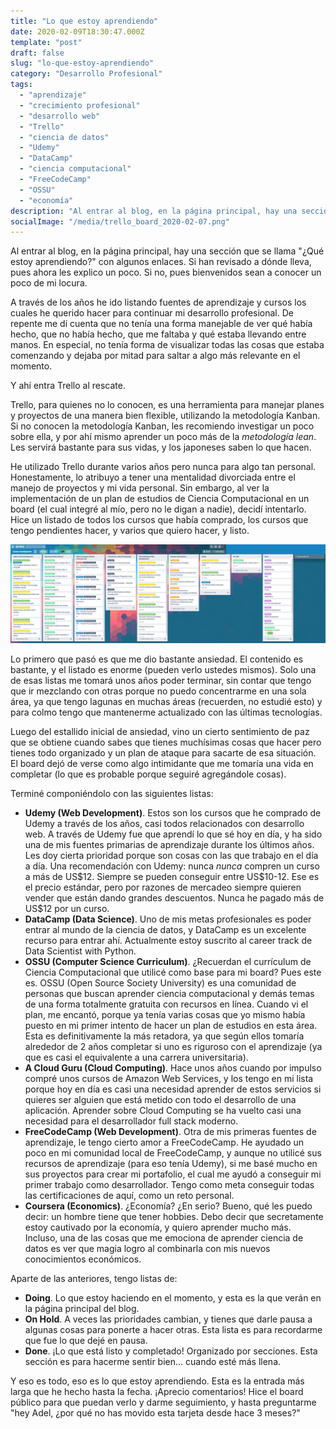 ```yaml
---
title: "Lo que estoy aprendiendo"
date: 2020-02-09T18:30:47.000Z
template: "post"
draft: false
slug: "lo-que-estoy-aprendiendo"
category: "Desarrollo Profesional"
tags:
  - "aprendizaje"
  - "crecimiento profesional"
  - "desarrollo web"
  - "Trello"
  - "ciencia de datos"
  - "Udemy"
  - "DataCamp"
  - "ciencia computacional"
  - "FreeCodeCamp"
  - "OSSU"
  - "economía"
description: "Al entrar al blog, en la página principal, hay una sección que se llama \"¿Qué estoy aprendiendo?\" con algunos enlaces. Si han revisado a dónde lleva, pues ahora les explico un poco. Si no, pues bienvenidos sean a conocer un poco de mi locura."
socialImage: "/media/trello_board_2020-02-07.png"
---
```


Al entrar al blog, en la página principal, hay una sección que se llama "¿Qué estoy aprendiendo?" con algunos enlaces. Si han revisado a dónde lleva, pues ahora les explico un poco. Si no, pues bienvenidos sean a conocer un poco de mi locura.

A través de los años he ido listando fuentes de aprendizaje y cursos los cuales he querido hacer para continuar mi desarrollo profesional. De repente me di cuenta que no tenía una forma manejable de ver qué había hecho, que no había hecho, que me faltaba y qué estaba llevando entre manos. En especial, no tenía forma de visualizar todas las cosas que estaba comenzando y dejaba por mitad para saltar a algo más relevante en el momento.

Y ahí entra Trello al rescate.

Trello, para quienes no lo conocen, es una herramienta para manejar planes y proyectos de una manera bien flexible, utilizando la metodología Kanban. Si no conocen la metodología Kanban, les recomiendo investigar un poco sobre ella, y por ahí mismo aprender un poco más de la _metodología lean_. Les servirá bastante para sus vidas, y los japoneses saben lo que hacen.

He utilizado Trello durante varios años pero nunca para algo tan personal. Honestamente, lo atribuyo a tener una mentalidad divorciada entre el manejo de proyectos y mi vida personal. Sin embargo, al ver la implementación de un plan de estudios de Ciencia Computacional en un board (el cual integré al mío, pero no le digan a nadie), decidí intentarlo. Hice un listado de todos los cursos que había comprado, los cursos que tengo pendientes hacer, y varios que quiero hacer, y listo.

![trello_board_2020-02-07](/media/trello_board_2020-02-07.png)

Lo primero que pasó es que me dio bastante ansiedad. El contenido es bastante, y el listado es enorme (pueden verlo ustedes mismos). Solo una de esas listas me tomará unos años poder terminar, sin contar que tengo que ir mezclando con otras porque no puedo concentrarme en una sola área, ya que tengo lagunas en muchas áreas (recuerden, no estudié esto) y para colmo tengo que mantenerme actualizado con las últimas tecnologías.

Luego del estallido inicial de ansiedad, vino un cierto sentimiento de paz que se obtiene cuando sabes que tienes muchísimas cosas que hacer pero tienes todo organizado y un plan de ataque para sacarte de esa situación. El board dejó de verse como algo intimidante que me tomaría una vida en completar (lo que es probable porque seguiré agregándole cosas).

Terminé componiéndolo con las siguientes listas:

- **Udemy (Web Development)**. Estos son los cursos que he comprado de Udemy a través de los años, casi todos relacionados con desarrollo web. A través de Udemy fue que aprendí lo que sé hoy en día, y ha sido una de mis fuentes primarias de aprendizaje durante los últimos años. Les doy cierta prioridad porque son cosas con las que trabajo en el día a día. Una recomendación con Udemy: nunca _nunca_ compren un curso a más de US\$12. Siempre se pueden conseguir entre US\$10-12. Ese es el precio estándar, pero por razones de mercadeo siempre quieren vender que están dando grandes descuentos. Nunca he pagado más de US\$12 por un curso.
- **DataCamp (Data Science)**. Uno de mis metas profesionales es poder entrar al mundo de la ciencia de datos, y DataCamp es un excelente recurso para entrar ahí. Actualmente estoy suscrito al career track de Data Scientist with Python.
- **OSSU (Computer Science Curriculum)**. ¿Recuerdan el currículum de Ciencia Computacional que utilicé como base para mi board? Pues este es. OSSU (Open Source Society University) es una comunidad de personas que buscan aprender ciencia computacional y demás temas de una forma totalmente gratuita con recursos en línea. Cuando vi el plan, me encantó, porque ya tenía varias cosas que yo mismo había puesto en mi primer intento de hacer un plan de estudios en esta área. Esta es definitivamente la más retadora, ya que según ellos tomaría alrededor de 2 años completar si uno es riguroso con el aprendizaje (ya que es casi el equivalente a una carrera universitaria).
- **A Cloud Guru (Cloud Computing)**. Hace unos años cuando por impulso compré unos cursos de Amazon Web Services, y los tengo en mi lista porque hoy en día es casi una necesidad aprender de estos servicios si quieres ser alguien que está metido con todo el desarrollo de una aplicación. Aprender sobre Cloud Computing se ha vuelto casi una necesidad para el desarrollador full stack moderno.
- **FreeCodeCamp (Web Development)**. Otra de mis primeras fuentes de aprendizaje, le tengo cierto amor a FreeCodeCamp. He ayudado un poco en mi comunidad local de FreeCodeCamp, y aunque no utilicé sus recursos de aprendizaje (para eso tenía Udemy), si me basé mucho en sus proyectos para crear mi portafolio, el cual me ayudó a conseguir mi primer trabajo como desarrollador. Tengo como meta conseguir todas las certificaciones de aquí, como un reto personal.
- **Coursera (Economics)**. ¿Economía? ¿En serio? Bueno, qué les puedo decir: un hombre tiene que tener hobbies. Debo decir que secretamente estoy cautivado por la economía, y quiero aprender mucho más. Incluso, una de las cosas que me emociona de aprender ciencia de datos es ver que magia logro al combinarla con mis nuevos conocimientos económicos.

Aparte de las anteriores, tengo listas de:

- **Doing**. Lo que estoy haciendo en el momento, y esta es la que verán en la página principal del blog.
- **On Hold**. A veces las prioridades cambian, y tienes que darle pausa a algunas cosas para ponerte a hacer otras. Esta lista es para recordarme que fue lo que dejé en pausa.
- **Done**. ¡Lo que está listo y completado! Organizado por secciones. Esta sección es para hacerme sentir bien... cuando esté más llena.

Y eso es todo, eso es lo que estoy aprendiendo. Esta es la entrada más larga que he hecho hasta la fecha. ¡Aprecio comentarios! Hice el board público para que puedan verlo y darme seguimiento, y hasta preguntarme "hey Adel, ¿por qué no has movido esta tarjeta desde hace 3 meses?"
